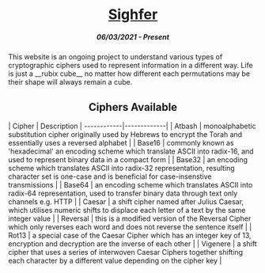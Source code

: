 <h1 align="center"><a href="https://ormux.github.io/sighfer">Sighfer</a></h1>
<h5 align="center">06/03/2021 - Present</h5>
This website is an ongoing project to understand various types of cryptographic ciphers used to represent information in a  different way. Life is just a __rubix cube__ no matter how different each permutations may be their shape will always remain a cube.

<h2 align="center">Ciphers Available</h2>
| Cipher    | Description |
------------|-------------|
| Atbash    | monoalphabetic substitution cipher originally used by Hebrews to encrypt the Torah and essentially uses a reversed alphabet |
| Base16    | commonly known as 'hexadecimal' an encoding scheme which translate ASCII into radix-16, and used to represent binary data in a compact form |
| Base32    | an encoding scheme which translates ASCII into radix-32 representation, resulting character set is one-case and is beneficial for case-insenstive transmissions |
| Base64    | an encoding scheme which translates ASCII into radix-64 representation, used to transfer binary data through text only channels e.g. HTTP |
| Caesar    | a shift cipher named after Julius Caesar, which utilises numeric shifts to displace each letter of a text by the same integer value |
| Reversal  | this is a modified version of the Reversal Cipher which only reverses each word and does not reverse the sentence itself |
| Rot13     | a special case of the Caesar Cipher which has an integer key of 13, encryption and decryption are the inverse of each other |
| Vigenere  | a shift cipher that uses a series of interwoven Caesar Ciphers together shifting each character by a different value depending on the cipher key |
